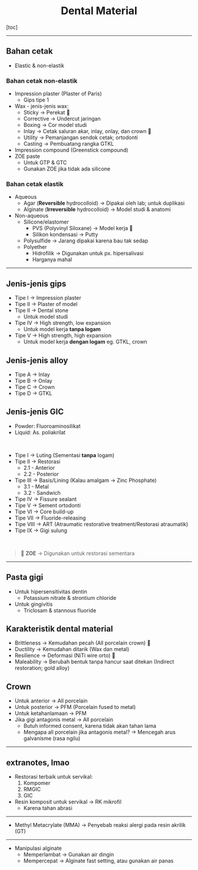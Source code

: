 # <center>Dental Material</center>


[toc]

---

## Bahan cetak

- Elastic & non-elastik

### Bahan cetak non-elastik

- Impression plaster (Plaster of Paris)
	- Gips tipe 1
- Wax - jenis-jenis wax:
	- Sticky &rarr; Perekat :moyai:
	- Corrective &rarr; Undercut jaringan
	- Boxing &rarr; Cor model studi
	- Inlay &rarr; Cetak saluran akar, inlay, onlay, dan crown :moyai:
	- Utility &rarr; Pemanjangan sendok cetak; ortodonti
	- Casting &rarr; Pembuatang rangka GTKL
- Impression compound (Greenstick compound)
- ZOE paste
	- Untuk GTP & GTC
	- Gunakan ZOE jika tidak ada silicone

### Bahan cetak elastik

- Aqueous
	- Agar (**Reversible** hydrocolloid) &rarr; Dipakai oleh lab; untuk duplikasi
	- Alginate (**Irreversible** hydrocolloid) &rarr; Model studi & anatomi
- Non-aqueous
	- Silicone/elastomer
		- PVS (Polyvinyl Siloxane) &rarr; Model kerja :moyai:
		- Silikon kondensasi &rarr; Putty
	- Polysulfide &rarr; Jarang dipakai karena bau tak sedap
	- Polyether
		- Hidrofilik &rarr; Digunakan untuk px. hipersalivasi
		- Harganya mahal

---

## Jenis-jenis gips

- Tipe I &rarr; Impression plaster
- Tipe II &rarr; Plaster of model
- Tipe II &rarr; Dental stone
	- Untuk model studi
- Tipe IV &rarr; High strength, low expansion
	- Untuk model kerja **tanpa logam**
- Tipe V &rarr; High strength, high expansion
	- Untuk model kerja **dengan logam** eg. GTKL, crown
 
## Jenis-jenis alloy

- Tipe A &rarr; Inlay
- Tipe B &rarr; Onlay
- Tipe C &rarr; Crown
- Tipe D &rarr; GTKL

## Jenis-jenis GIC

- Powder: Fluoroaminosilikat
- Liquid: As. poliakrilat

<br>

- Tipe I &rarr; Luting (Sementasi **tanpa** logam)
- Tipe II &rarr; Restorasi
	- 2.1 - Anterior
	- 2.2 - Posterior
- Tipe III &rarr; Basis/Lining (Kalau amalgam &rarr; Zinc Phosphate)
	- 3.1 - Metal
	- 3.2 - Sandwich
- Tipe IV &rarr; Fissure sealant
- Tipe V &rarr; Sement ortodonti
- Tipe VI &rarr; Core build-up
- Tipe VII &rarr; Fluoride-releasing
- Tipe VIII &rarr; ART (Atraumatic restorative treatment/Restorasi atraumatik)
- Tipe IX &rarr; Gigi sulung

<br>

  > :memo: **ZOE** &rarr; Digunakan untuk restorasi sementara

---

## Pasta gigi

- Untuk hipersensitivitas dentin
	- Potassium nitrate & strontium chloride
- Untuk gingivitis
	- Triclosam & stannous fluoride
 
## Karakteristik dental material

- Brittleness &rarr; Kemudahan pecah (All porcelain crown) :moyai:
- Ductility &rarr; Kemudahan ditarik (Wax dan metal)
- Resilience &rarr; Deformasi (NiTi wire orto) :moyai:
- Maleability &rarr; Berubah bentuk tanpa hancur saat ditekan (Indirect restoration; gold alloy)

## Crown

- Untuk anterior &rarr; All porcelain
- Untuk posterior &rarr; PFM (Porcelain fused to metal)
- Untuk ketahanlamaan &rarr; PFM
- Jika gigi antagonis metal &rarr; All porcelain
	- Butuh informed consent, karena tidak akan tahan lama
	- Mengapa all porcelain jika antagonis metal? &rarr; Mencegah arus galvanisme (rasa ngilu)

---

## extranotes, lmao

- Restorasi terbaik untuk servikal:
	1. Kompomer
	2. RMGIC
	3. GIC
- Resin komposit untuk servikal &rarr; RK mikrofil
	- Karena tahan abrasi

--- 

- Methyl Metacrylate (MMA) &rarr; Penyebab reaksi alergi pada resin akrilik (GT)

---

- Manipulasi alginate
	- Memperlambat &rarr; Gunakan air dingin
	- Mempercepat &rarr; Alginate fast setting, atau gunakan air panas
